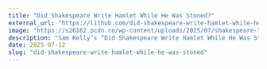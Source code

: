 ```yaml
---
title: "Did Shakespeare Write Hamlet While He Was Stoned?"
external_url: "https://lithub.com/did-shakespeare-write-hamlet-while-he-was-stoned//?ref=krabf.com"
image: "https://s26162.pcdn.co/wp-content/uploads/2025/07/shakespeare-the-stoner.jpg"
description: "Sam Kelly’s “Did Shakespeare Write Hamlet While He Was Stoned?” explores evidence and theories about Shakespeare’s possible drug use, how it might have influenced his writing, and why it doesn’t take away from his reputation as a literary icon."
date: 2025-07-12
slug: "did-shakespeare-write-hamlet-while-he-was-stoned"
---
```

